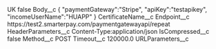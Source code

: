 <?xml version="1.0" encoding="UTF-8"?>
<CustomMetadata xmlns="http://soap.sforce.com/2006/04/metadata" xmlns:xsi="http://www.w3.org/2001/XMLSchema-instance" xmlns:xsd="http://www.w3.org/2001/XMLSchema">
    <label>UK</label>
    <protected>false</protected>
    <values>
        <field>Body__c</field>
        <value xsi:type="xsd:string">{
&quot;paymentGateway&quot;:&quot;Stripe&quot;,
&quot;apiKey&quot;:&quot;testapikey&quot;,
&quot;incomeUserName&quot;:&quot;HUAPP&quot;
}</value>
    </values>
    <values>
        <field>CertificateName__c</field>
        <value xsi:nil="true"/>
    </values>
    <values>
        <field>Endpoint__c</field>
        <value xsi:type="xsd:string">https://test2.smarterpay.com/paymentgatewayapi/repeat</value>
    </values>
    <values>
        <field>HeaderParameters__c</field>
        <value xsi:type="xsd:string">Content-Type:application/json</value>
    </values>
    <values>
        <field>IsCompressed__c</field>
        <value xsi:type="xsd:boolean">false</value>
    </values>
    <values>
        <field>Method__c</field>
        <value xsi:type="xsd:string">POST</value>
    </values>
    <values>
        <field>Timeout__c</field>
        <value xsi:type="xsd:double">120000.0</value>
    </values>
    <values>
        <field>URLParameters__c</field>
        <value xsi:nil="true"/>
    </values>
</CustomMetadata>
